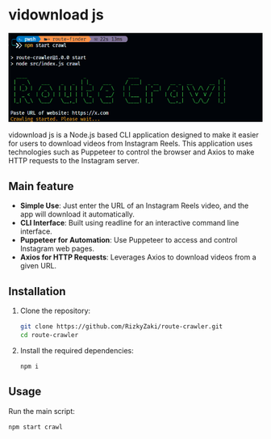 # vidownload js

![Example Output](images/Capture.PNG)

vidownload js is a Node.js based CLI application designed to make it easier for users to download videos from Instagram Reels. This application uses technologies such as Puppeteer to control the browser and Axios to make HTTP requests to the Instagram server.

## Main feature

- **Simple Use**: Just enter the URL of an Instagram Reels video, and the app will download it automatically.
- **CLI Interface**: Built using readline for an interactive command line interface.
- **Puppeteer for Automation**: Use Puppeteer to access and control Instagram web pages.
- **Axios for HTTP Requests**: Leverages Axios to download videos from a given URL.

## Installation

1. Clone the repository:

   ```bash
   git clone https://github.com/RizkyZaki/route-crawler.git
   cd route-crawler
   ```

2. Install the required dependencies:

   ```bash
   npm i
   ```

## Usage

Run the main script:

```bash
npm start crawl
```

